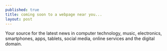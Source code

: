 ```yaml
---
published: true
title: coming soon to a webpage near you...
layout: post
---
```

Your source for the latest news in computer technology, music, electronics, smartphones, apps, tablets, social media, online services and the digital domain.